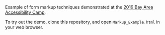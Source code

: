 Example of form markup techniques demonstrated at the [2019 Bay Area Accessibility Camp](http://www.accessibilitycampbay.org/index.php).

To try out the demo, clone this repository, and open `Markup_Example.html` in your web browser.
